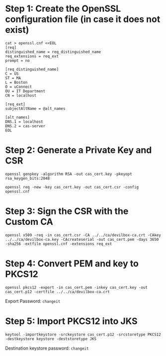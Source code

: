 # Step 1: Create the OpenSSL configuration file (in case it does not exist)
```
cat > openssl.cnf <<EOL
[req]
distinguished_name = req_distinguished_name
req_extensions = req_ext
prompt = no

[req_distinguished_name]
C = US
ST = MA
L = Boston
O = uConnect
OU = IT Department
CN = localhost

[req_ext]
subjectAltName = @alt_names

[alt_names]
DNS.1 = localhost
DNS.2 = cas-server
EOL
```

# Step 2: Generate a Private Key and CSR
`openssl genpkey -algorithm RSA -out cas_cert.key -pkeyopt rsa_keygen_bits:2048`

`openssl req -new -key cas_cert.key -out cas_cert.csr -config openssl.cnf`

# Step 3: Sign the CSR with the Custom CA
`openssl x509 -req -in cas_cert.csr -CA ../../ca/devilbox-ca.crt -CAkey ../../ca/devilbox-ca.key -CAcreateserial -out cas_cert.pem -days 3650 -sha256 -extfile openssl.cnf -extensions req_ext`

# Step 4: Convert PEM and key to PKCS12
`openssl pkcs12 -export -in cas_cert.pem -inkey cas_cert.key -out cas_cert.p12 -certfile ../../ca/devilbox-ca.crt`

Export Password: `changeit`

# Step 5: Import PKCS12 into JKS
`keytool -importkeystore -srckeystore cas_cert.p12 -srcstoretype PKCS12 -destkeystore keystore -deststoretype JKS`

Destination keystore password: `changeit`

